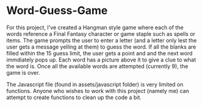 # Word-Guess-Game

For this project, I've created a Hangman style game where each of the words reference a Final Fantasy character or game staple
such as spells or items. The game prompts the user to enter a letter (and a letter only lest the user gets a message yelling at them) to guess the word. If all the blanks are filled within the 15 guess limit, the user gets a point and and the next word immdiately pops up. Each word has a picture above it to give a clue to what the word is. Once all the available words are attempted (currently 9), the game is over.


The Javascript file (found in assets/javascript folder) is very limited on functions. Anyone who wishes to work with this project (namely me) can attempt to create functions to clean up the code a bit. 